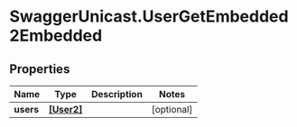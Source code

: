 # SwaggerUnicast.UserGetEmbedded2Embedded

## Properties

Name | Type | Description | Notes
------------ | ------------- | ------------- | -------------
**users** | [**[User2]**](User2.md) |  | [optional] 


